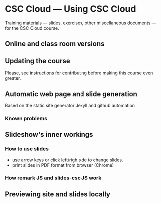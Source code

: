 # CSC Cloud — Using CSC Cloud

Training materials — slides, exercises, other miscellaneous documents — for the CSC Cloud course.


## Online and class room versions


## Updating the course

Please, see [instructions for contributing](CONTRIBUTING.md) before
making this course even greater.


## Automatic web page and slide generation

Based on the static site generator Jekyll and github automation


### Known problems


## Slideshow's inner workings



### How to use slides

- use arrow keys or click left/righ side to change slides.
- print slides in PDF format from browser (Chrome)

### How remark JS and slides-csc JS work


## Previewing site and slides locally









